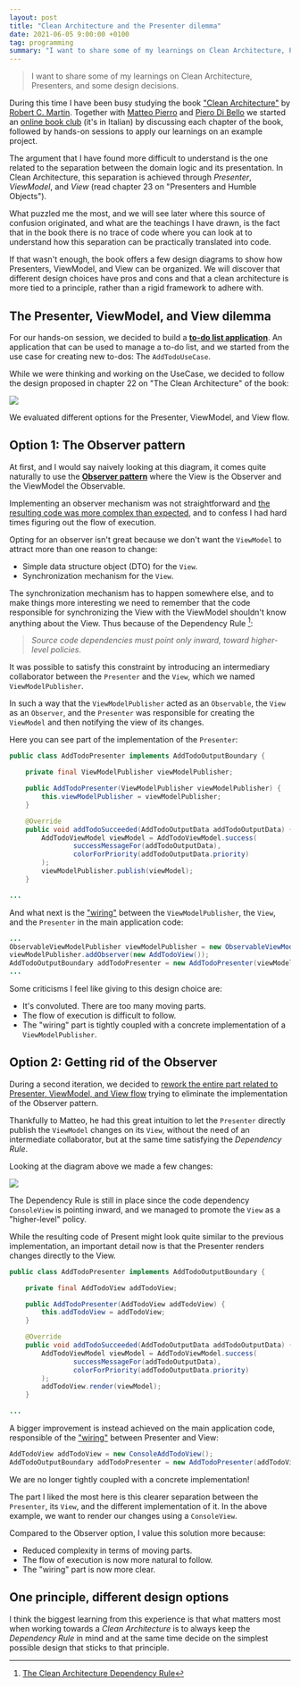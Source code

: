 ```yaml
---
layout: post
title: "Clean Architecture and the Presenter dilemma"
date: 2021-06-05 9:00:00 +0100
tag: programming
summary: "I want to share some of my learnings on Clean Architecture, Presenters, and some design decisions."
---
```


> I want to share some of my learnings on Clean Architecture, Presenters, and some design decisions.

During this time I have been busy studying the book ["Clean Architecture"](https://www.goodreads.com/book/show/18043011-clean-architecture) by [Robert C. Martin](https://twitter.com/unclebobmartin). Together with [Matteo Pierro](https://twitter.com/matteo_pierro) and [Piero Di Bello](https://twitter.com/pierodibello) we started an [online book club](https://www.youtube.com/channel/UCmPAZClDMjkqxjsqPfhqOxg/videos) (it's in Italian) by discussing each chapter of the book, followed by hands-on sessions to apply our learnings on an example project.

The argument that I have found more difficult to understand is the one related to the separation between the domain logic and its presentation. In Clean Architecture, this separation is achieved through _Presenter_, _ViewModel_, and _View_ (read chapter 23 on "Presenters and Humble Objects").

What puzzled me the most, and we will see later where this source of confusion originated, and what are the teachings I have drawn, is the fact that in the book there is no trace of code where you can look at to understand how this separation can be practically translated into code.

If that wasn't enough, the book offers a few design diagrams to show how Presenters, ViewModel, and View can be organized. We will discover that different design choices have pros and cons and that a clean architecture is more tied to a principle, rather than a rigid framework to adhere with.

## The Presenter, ViewModel, and View dilemma

For our hands-on session, we decided to build a [**to-do list application**](https://github.com/MatteoPierro/clean-todo). An application that can be used to manage a to-do list, and we started from the use case for creating new to-dos: The `AddTodoUseCase`.

While we were thinking and working on the UseCase, we decided to follow the design proposed in chapter 22 on "The Clean Architecture" of the book:

![](/assets/clean-architecture-presenters-dilemma-typical-scenario.jpg)

We evaluated different options for the Presenter, ViewModel, and View flow.

## Option 1: The Observer pattern

At first, and I would say naively looking at this diagram, it comes quite naturally to use the [**Observer pattern**](https://en.wikipedia.org/wiki/Observer_pattern) where the View is the Observer and the ViewModel the Observable.

Implementing an observer mechanism was not straightforward and [the resulting code was more complex than expected](https://github.com/MatteoPierro/clean-todo/blob/bd224e4577ce08b78e0674bfe526ed53ba94d3c9/app/src/main/java/io/vocidelcodice/todo/apps/console/ConsoleApp.java), and to confess I had hard times figuring out the flow of execution.

Opting for an observer isn't great because we don't want the `ViewModel` to attract more than one reason to change:

- Simple data structure object (DTO) for the `View`.
- Synchronization mechanism for the `View`.

The synchronization mechanism has to happen somewhere else, and to make things more interesting we need to remember that the code responsible for synchronizing the View with the ViewModel shouldn't know anything about the View. Thus because of the Dependency Rule [^1]:

> _Source code dependencies must point only inward, toward higher-level policies_.

It was possible to satisfy this constraint by introducing an intermediary collaborator between the `Presenter` and the `View`, which we named `ViewModelPublisher`.

In such a way that the `ViewModelPublisher` acted as an `Observable`, the `View` as an `Observer`, and the `Presenter` was responsible for creating the `ViewModel` and then notifying the view of its changes.

Here you can see part of the implementation of the `Presenter`:

```java
public class AddTodoPresenter implements AddTodoOutputBoundary {

    private final ViewModelPublisher viewModelPublisher;

    public AddTodoPresenter(ViewModelPublisher viewModelPublisher) {
        this.viewModelPublisher = viewModelPublisher;
    }

    @Override
    public void addTodoSucceeded(AddTodoOutputData addTodoOutputData) {
        AddTodoViewModel viewModel = AddTodoViewModel.success(
                successMessageFor(addTodoOutputData),
                colorForPriority(addTodoOutputData.priority)
        );
        viewModelPublisher.publish(viewModel);
    }

...
```

And what next is the ["wiring"](https://github.com/MatteoPierro/clean-todo/blob/bd224e4577ce08b78e0674bfe526ed53ba94d3c9/app/src/main/java/io/vocidelcodice/todo/apps/console/ConsoleApp.java) between the `ViewModelPublisher`, the `View`, and the `Presenter` in the main application code:

```java
...
ObservableViewModelPublisher viewModelPublisher = new ObservableViewModelPublisher();
viewModelPublisher.addObserver(new AddTodoView());
AddTodoOutputBoundary addTodoPresenter = new AddTodoPresenter(viewModelPublisher);
...
```

Some criticisms I feel like giving to this design choice are:

- It's convoluted. There are too many moving parts.
- The flow of execution is difficult to follow.
- The "wiring" part is tightly coupled with a concrete implementation of a `ViewModelPublisher`.

## Option 2: Getting rid of the Observer

During a second iteration, we decided to [rework the entire part related to Presenter, ViewModel, and View flow](https://github.com/MatteoPierro/clean-todo/blob/06af61ac556e96f8d29f49eb0c12d3a217fbc18d/app/src/main/java/io/vocidelcodice/todo/apps/console/ConsoleApp.java) trying to eliminate the implementation of the Observer pattern.

Thankfully to Matteo, he had this great intuition to let the `Presenter` directly publish the `ViewModel` changes on its `View`, without the need of an intermediate collaborator, but at the same time satisfying the _Dependency Rule_.

Looking at the diagram above we made a few changes:

![](/assets/clean-architecture-presenters-dilemma-new-design.png)

The Dependency Rule is still in place since the code dependency `ConsoleView` is pointing inward, and we managed to promote the `View` as a "higher-level" policy.

While the resulting code of Present might look quite similar to the previous implementation, an important detail now is that the Presenter renders changes directly to the View.

```java
public class AddTodoPresenter implements AddTodoOutputBoundary {

    private final AddTodoView addTodoView;

    public AddTodoPresenter(AddTodoView addTodoView) {
        this.addTodoView = addTodoView;
    }

    @Override
    public void addTodoSucceeded(AddTodoOutputData addTodoOutputData) {
        AddTodoViewModel viewModel = AddTodoViewModel.success(
                successMessageFor(addTodoOutputData),
                colorForPriority(addTodoOutputData.priority)
        );
        addTodoView.render(viewModel);
    }

...
```

A bigger improvement is instead achieved on the main application code, responsible of the ["wiring"](https://github.com/MatteoPierro/clean-todo/blob/06af61ac556e96f8d29f49eb0c12d3a217fbc18d/app/src/main/java/io/vocidelcodice/todo/apps/console/ConsoleApp.java) between Presenter and View:

```java
AddTodoView addTodoView = new ConsoleAddTodoView();
AddTodoOutputBoundary addTodoPresenter = new AddTodoPresenter(addTodoView);
```

We are no longer tightly coupled with a concrete implementation!

The part I liked the most here is this clearer separation between the `Presenter`, its `View`, and the different implementation of it. In the above example, we want to render our changes using a `ConsoleView`.

Compared to the Observer option, I value this solution more because:

- Reduced complexity in terms of moving parts.
- The flow of execution is now more natural to follow.
- The "wiring" part is now more clear.

## One principle, different design options

I think the biggest learning from this experience is that what matters most when working towards a _Clean Architecture_ is to always keep the _Dependency Rule_ in mind and at the same time decide on the simplest possible design that sticks to that principle.

[^1]: [The Clean Architecture Dependency Rule](https://www.informit.com/articles/article.aspx?p=2832399)
